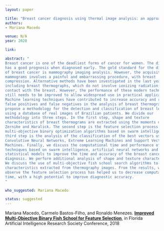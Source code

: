 ```yaml
---
layout: paper

title: "Breast cancer diagnosis using thermal image analysis: an approach based on deep learning and multi-objective binary fish school search for optimized feature selection"
authors:
- Mariana Macedo

venue: N/A
year: 2020

link:

abstract: "
Breast cancer is one of the deadliest forms of cancer for women. The disease
has a good prognosis when diagnosed early. The gold standard for the diagnosis
of breast cancer is mammography imaging analysis. However, the acquisition of
mammograms involves a painful and embarrassing procedure, with breast
compression. Alternative methods have been investigated in the last years,
including breast thermographs, which do not involve ionizing radiation, pain or
contact with the breast. However, the performance of these modern techniques
still needs to be improved to allow widespread use in practical applications.
Machine learning techniques have contributed to increase accuracy and reduce
false positives and false negatives in the analysis of breast thermograms. We
propose a methodology for the detection and classification of breast lesions
using a database of real images of Brazilian patients. We divide our
methodology into three steps. In the first step, shape and texture
characteristics of breast thermograms are extracted using the moments of
Zernike and Haralick. The second step is the feature selection process using
multi-objective binary optimization algorithms based on swarm intelligence. The
third step is the analysis of the classification of the best vectors using
Convolutive Neural Networks, Extreme Learning Machines and Support Vector
Machines. Finally, we discuss the computational time and performance of various
techniques based on swarm intelligence, artificial neural networks and
statistical models to improve the time and accuracy of the breast cancer
diagnosis. We perform additional analysis of shape and texture characteristics.
We discuss the use of multi-objective fish school search algorithms to select
characteristics extracted from thermography images. From the results, we
observe the feature selection process has helped us to decrease computational
time, with a high potential to improve diagnostic accuracy.
"

who_suggested: Mariana Macedo

status: suggested
---
```

Mariana Macedo, Carmelo Bastos-Filho, and Ronaldo Menezes.
**[Improved Multi-Objective Binary Fish School for Feature Selection](https://www.aaai.org/ocs/index.php/FLAIRS/FLAIRS18/paper/viewPDFInterstitial/17672/16879)**,
in Florida Artificial Intelligence Research Society Conference, 2018
